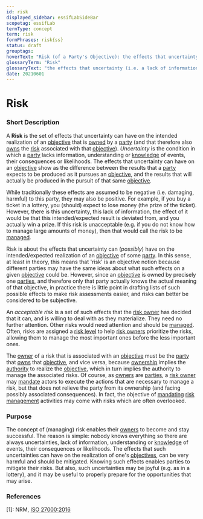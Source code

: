 ```yaml
---
id: risk
displayed_sidebar: essifLabSideBar
scopetag: essifLab
termType: concept
term: risk
formPhrases: risk{ss}
status: draft
grouptags:
hoverText: "Risk (of a Party's Objective): the effects that uncertainty (i.e. a lack of information, understanding or knowledge of events, their consequences or likelihoods) can have on the intended realization of that Party's Objective."
glossaryTerm: "Risk"
glossaryText: "the effects that uncertainty (i.e. a lack of information, understanding or [knowledge](@) of events, their consequences or likelihoods) can have on the intended realization of an [objective](@) of a [party](@)."
date: 20210601
---
```


# Risk

### Short Description

A **Risk** is the set of effects that uncertainty can have on the intended realization of an [objective](@) that is [owned](@) by a [party](@) (and that therefore also [owns](risk-owner@) the [risk](@) associated with that [objective](@)). *Uncertainty* is the condition in which a [party](@) lacks information, understanding or [knowledge](@) of events, their consequences or likelihoods. The effects that uncertainty can have on an [objective](@) show as the difference between the results that a [party](@) expects to be produced as it pursues an [objective](@), and the results that will actually be produced in the pursuit of that same [objective](@).

While traditionally these effects are assumed to be negative (i.e. damaging, harmful) to this party, they may also be positive. For example, if you buy a ticket in a lottery, you (should) expect to lose money (the prize of the ticket). However, there is this uncertainty, this lack of information, the effect of it would be that this intended/expected result is deviated from, and you actually win a prize. If this risk is unacceptable (e.g. if you do not know how to manage large amounts of money), then that would call the risk to be [managed](risk-management@).

Risk is about the effects that uncertainty can (_possibly_) have on the intended/expected realization of an [objective](@) of some [party](@). In this sense, at least in theory, this means that 'risk' is an objective notion because different parties may have the same ideas about what such effects on a given [objective](@) could be. However, since an  [objective](@) is owned by precisely one [parties](@), and therefore only that party actually knows the actual meaning of that objective, in practice there is little point in drafting lists of such possible effects to make risk assessments easier, and risks can better be considered to be subjective.

An _acceptable risk_ is a set of such effects that the [risk owner](@) has decided that it can, and is willing to deal with as they materialize. They need no further attention. Other risks would need attention and should be [managed](risk-management@). Often, risks are assigned a [risk level](@) to help [risk owners](risk-owner@) prioritize the risks, allowing them to manage the most important ones before the less important ones.

The [owner](@) of a risk that is associated with an [objective](@) must be the [party](@) that [owns](@) that [objective](@), and vice versa, because [ownership](@) implies the [authority](@) to realize the [objective](@), which in turn implies the authority to manage the associated risks. Of course, as [owners](@) are [parties](@), a [risk owner](@) may [mandate](@) actors to execute the actions that are necessary to manage a risk, but that does not relieve the party from its ownership (and facing possibly associated consequences). In fact, the objective of [mandating](mandate@) [risk management](@) activities may come with risks which are often overlooked.

### Purpose

The concept of (managing) risk enables their [owners](@) to become and stay successful. The reason is simple: nobody knows everything so there are always uncertainties, lack of information, understanding or [knowledge](@) of events, their consequences or likelihoods. The effects that such uncertainties can have on the realization of one's [objectives](@), can be very harmful and should be mitigated. Knowing such effects enables parties to mitigate their risks. But also, such uncertainties may be joyful (e.g. as in a lottery), and it may be useful to properly prepare for the opportunities that may arise.

### References

[1]: NRM, [ISO 27000:2016](https://www.iso.org/obp/ui#iso:std:iso-iec:27000:ed-4:v1:en)